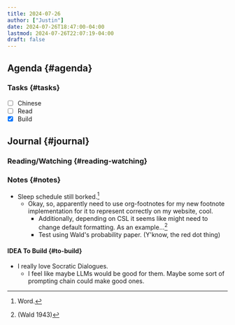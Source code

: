 ```yaml
---
title: 2024-07-26
author: ["Justin"]
date: 2024-07-26T18:47:00-04:00
lastmod: 2024-07-26T22:07:19-04:00
draft: false
---
```


<div class="outline-1 jvc">

## Agenda {#agenda}

<div class="outline-2 jvc">

### Tasks {#tasks}

-   [ ] Chinese
-   [ ] Read
-   [X] Build

</div>

</div>

<div class="outline-1 jvc">

## Journal {#journal}

<div class="outline-2 jvc">

### Reading/Watching {#reading-watching}


</div>

<div class="outline-2 jvc">

### Notes {#notes}

-   Sleep schedule still borked.[^fn:1]
    -   Okay, so, apparently need to use org-footnotes for my new footnote
        implementation for it to represent correctly on my website, cool.
        -   Additionally, depending on CSL it seems like might need to change default
            formatting. As an example...[^fn:2]
        -   Test using Wald's probability paper. (Y'know, the red dot thing)

<div class="outline-3 jvc">

#### <span class="org-todo todo IDEA">IDEA</span> To Build {#to-build}

-   I really love Socratic Dialogues.
    -   I feel like maybe LLMs would be good for them. Maybe some sort of
        prompting chain could make good ones.

</div>

</div>

</div>

[^fn:1]: Word.
[^fn:2]: (Wald 1943)
